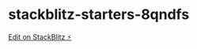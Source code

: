 # stackblitz-starters-8qndfs

[Edit on StackBlitz ⚡️](https://stackblitz.com/edit/stackblitz-starters-8qndfs)
